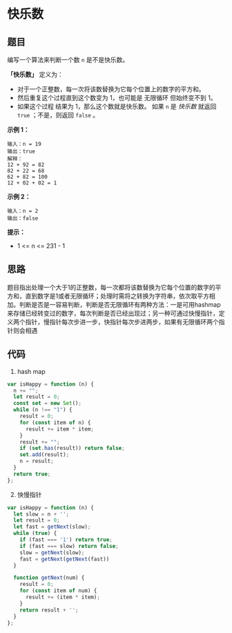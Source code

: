 # 快乐数

## 题目

编写一个算法来判断一个数 `n` 是不是快乐数。

**「快乐数」** 定义为：

- 对于一个正整数，每一次将该数替换为它每个位置上的数字的平方和。
- 然后重复这个过程直到这个数变为 1，也可能是 无限循环 但始终变不到 1。
- 如果这个过程 结果为 1，那么这个数就是快乐数。
  如果 `n` 是 _快乐数_ 就返回 `true` ；不是，则返回 `false` 。

**示例 1：**

```
输入：n = 19
输出：true
解释：
12 + 92 = 82
82 + 22 = 68
62 + 82 = 100
12 + 02 + 02 = 1
```

**示例 2：**

```
输入：n = 2
输出：false
```

**提示：**

- 1 <= n <= 231 - 1

## 思路

题目指出处理一个大于1的正整数，每一次都将该数替换为它每个位置的数字的平方和，直到数字是1或者无限循环；处理时需将之转换为字符串，依次取平方相加。判断是否是一容易判断，判断是否无限循环有两种方法：一是可用hashmap来存储已经转变过的数字，每次判断是否已经出现过；另一种可通过快慢指针，定义两个指针，慢指针每次步进一步，快指针每次步进两步，如果有无限循环两个指针则会相遇

## 代码

1. hash map

```js
var isHappy = function (n) {
  n += "";
  let result = 0;
  const set = new Set();
  while (n !== "1") {
    result = 0;
    for (const item of n) {
      result += item * item;
    }
    result += "";
    if (set.has(result)) return false;
    set.add(result);
    n = result;
  }
  return true;
};
```

2. 快慢指针

```js
var isHappy = function (n) {
  let slow = n + '';
  let result = 0;
  let fast = getNext(slow);
  while (true) {
    if (fast === '1') return true;
    if (fast === slow) return false;
    slow = getNext(slow);
    fast = getNext(getNext(fast))
  }

  function getNext(num) {
    result = 0;
    for (const item of num) {
      result += (item * item);
    }
    return result + '';
  }
};
```
